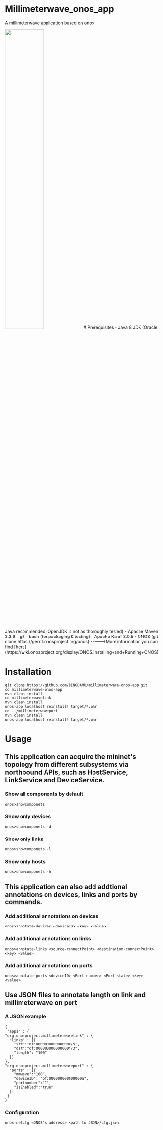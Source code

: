 # Millimeterwave_onos_app
A millimeterwave application based on onos

<img src="https://github.com/DINGDAMU/millimeterwave-onos-app/blob/master/architecture%20overview.png" width="50%" height="50%" />
# Prerequisites
- Java 8 JDK (Oracle Java recommended; OpenJDK is not as thoroughly tested)
- Apache Maven 3.3.9
- git
- bash (for packaging & testing)
- Apache Karaf 3.0.5
- ONOS (git clone https://gerrit.onosproject.org/onos)  
----->More information you can find [here](https://wiki.onosproject.org/display/ONOS/Installing+and+Running+ONOS)


# Installation 
    git clone https://github.com/DINGDAMU/millimeterwave-onos-app.git
    cd millimeterwave-onos-app
    mvn clean install 
    cd millimeterwavelink
    mvn clean install 
    onos-app localhost reinstall! target/*.oar
    cd ../millimeterwaveport
    mvn clean install 
    onos-app localhost reinstall! target/*.oar

    
 
# Usage 
## This application can acquire the mininet's topology from different subsystems via northbound APIs, such as HostService, LinkService and DeviceService.  
### Show all components by default
    onos>showcomponets  
### Show only devices
    onos>showcomponets -d  
### Show only links
    onos>showcomponets -l  
### Show only hosts
    onos>showcomponets -h  
    
## This application can also add addtional annotations on devices, links and ports by commands.


### Add additional annotations on devices
    onos>annotate-devices <deviceID> <key> <value>  
   
### Add additional annotations on links
    onos>annotate-links <source-connectPoint> <destination-connectPoint> <key> <value>
    
### Add additional annotations on ports
    onos>annotate-ports <deviceID> <Port number> <Port state> <key> <value>
    
## Use JSON files to annotate length on link and millimeterwave on port 
### A JSON example  
    {
     "apps" : {
    "org.onosproject.millimeterwavelink" : {
      "links" : [{
        "src":"of:000000000000000e/5",
        "dst":"of:000000000000000f/3",
        "length": "100"
      }]
    },
    "org.onosproject.millimeterwaveport" : {
      "ports" : [{
        "mmwave":"100",
        "deviceID": "of:000000000000000a",
        "portnumber":"1",
        "isEnabled":"true"
      }]
     }
    }
### Configuration  
    onos-netcfg <ONOS's address> <path to JSON>/cfg.json 

